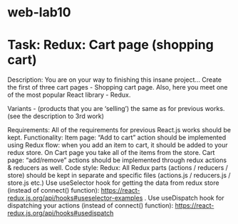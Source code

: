 # web-lab10

# Task: Redux: Cart page (shopping cart)

Description: You are on your way to finishing this insane project… Create the first of three cart pages - Shopping cart page.
Also, here you meet one of the most popular React library - Redux.

Variants -  (products that you are ‘selling’) the same as for previous works. (see the description to 3rd work)

Requirements: 
All of the requirements for previous React.js works should be kept.
Functionality:
Item page: “Add to cart” action should be implemented using Redux flow: when you add an item to cart, it should be added to your redux store. On Cart page you take all of the items from the store.
Cart page: “add/remove” actions should be implemented through redux actions & reducers as well.
 Code style: 
Redux: All Redux parts (actions / reducers / store) should be kept in separate and specific files (actions.js / reducers.js / store.js etc.)
Use useSelector hook for getting the data from redux store (instead of connect() function):
https://react-redux.js.org/api/hooks#useselector-examples .
Use useDispatch hook for dispatching your actions (instead of connect() function):
https://react-redux.js.org/api/hooks#usedispatch
